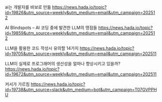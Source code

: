 ai는 개발자를 바보로 만듦
https://news.hada.io/topic?id=19826&utm_source=weekly&utm_medium=email&utm_campaign=202512

AI Blindspots – AI 코딩 중에 발견한 LLM의 맹점들
https://news.hada.io/topic?id=19859&utm_source=weekly&utm_medium=email&utm_campaign=202512

LLM을 활용한 코드 작성시 유의할 14가지
https://news.hada.io/topic?id=19705&utm_source=weekly&utm_medium=email&utm_campaign=202511

LLM이 실제로 프로그래머의 생산성을 얼마나 향상시키고 있을까?
https://news.hada.io/topic?id=19672&utm_source=weekly&utm_medium=email&utm_campaign=202511

커서가 가르침
https://news.hada.io/topic?id=19738&utm_source=slack&utm_medium=bot&utm_campaign=T07GVPPHU